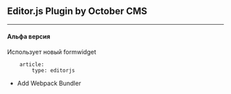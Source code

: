 ## Editor.js Plugin by October CMS
---

#### Альфа версия

Использует новый formwidget

```
    article:
        type: editorjs
```

- Add Webpack Bundler
